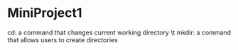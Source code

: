 # MiniProject1
cd: a command that changes current working directory
\t mkdir: a command that allows users to create directories
